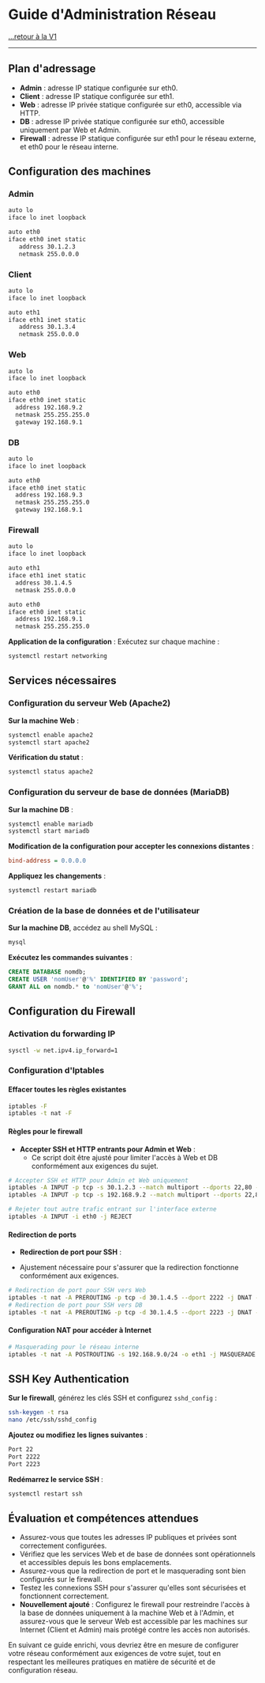 # Guide d'Administration Réseau

[...retour à la V1](./notes1.md)

---

## Plan d'adressage

- **Admin** : adresse IP statique configurée sur eth0.
- **Client** : adresse IP statique configurée sur eth1.
- **Web** : adresse IP privée statique configurée sur eth0, accessible via HTTP.
- **DB** : adresse IP privée statique configurée sur eth0, accessible uniquement par Web et Admin.
- **Firewall** : adresse IP statique configurée sur eth1 pour le réseau externe, et eth0 pour le réseau interne.

## Configuration des machines

### Admin

```bash
auto lo
iface lo inet loopback

auto eth0
iface eth0 inet static
   address 30.1.2.3
   netmask 255.0.0.0
```

### Client

```bash
auto lo
iface lo inet loopback

auto eth1
iface eth1 inet static
   address 30.1.3.4
   netmask 255.0.0.0
```

### Web

```bash
auto lo
iface lo inet loopback

auto eth0
iface eth0 inet static
  address 192.168.9.2
  netmask 255.255.255.0
  gateway 192.168.9.1
```

### DB

```bash
auto lo
iface lo inet loopback

auto eth0
iface eth0 inet static
  address 192.168.9.3
  netmask 255.255.255.0
  gateway 192.168.9.1
```

### Firewall

```bash
auto lo
iface lo inet loopback

auto eth1
iface eth1 inet static
  address 30.1.4.5
  netmask 255.0.0.0

auto eth0
iface eth0 inet static
  address 192.168.9.1
  netmask 255.255.255.0
```

**Application de la configuration** : Exécutez sur chaque machine :

```bash
systemctl restart networking
```

## Services nécessaires

### Configuration du serveur Web (Apache2)

**Sur la machine Web** :

```bash
systemctl enable apache2
systemctl start apache2
```

**Vérification du statut** :

```bash
systemctl status apache2
```

### Configuration du serveur de base de données (MariaDB)

**Sur la machine DB** :

```bash
systemctl enable mariadb
systemctl start mariadb
```

**Modification de la configuration pour accepter les connexions distantes** :

```ini
bind-address = 0.0.0.0
```

**Appliquez les changements** :

```bash
systemctl restart mariadb
```

### Création de la base de données et de l'utilisateur

**Sur la machine DB**, accédez au shell MySQL :

```sql
mysql
```

**Exécutez les commandes suivantes** :

```sql
CREATE DATABASE nomdb;
CREATE USER 'nomUser'@'%' IDENTIFIED BY 'password';
GRANT ALL on nomdb.* to 'nomUser'@'%';
```

## Configuration du Firewall

### Activation du forwarding IP

```bash
sysctl -w net.ipv4.ip_forward=1
```

### Configuration d'Iptables

#### Effacer toutes les règles existantes

```bash
iptables -F
iptables -t nat -F
```

#### Règles pour le firewall

- **Accepter SSH et HTTP entrants pour Admin et Web** :
  - Ce script doit être ajusté pour limiter l'accès à Web et DB conformément aux exigences du sujet.

```bash
# Accepter SSH et HTTP pour Admin et Web uniquement
iptables -A INPUT -p tcp -s 30.1.2.3 --match multiport --dports 22,80 -j ACCEPT
iptables -A INPUT -p tcp -s 192.168.9.2 --match multiport --dports 22,80 -j ACCEPT

# Rejeter tout autre trafic entrant sur l'interface externe
iptables -A INPUT -i eth0 -j REJECT
```

#### Redirection de ports

- **Redirection de port pour SSH** :
 

 - Ajustement nécessaire pour s'assurer que la redirection fonctionne conformément aux exigences.

```bash
# Redirection de port pour SSH vers Web
iptables -t nat -A PREROUTING -p tcp -d 30.1.4.5 --dport 2222 -j DNAT --to 192.168.9.2:22
# Redirection de port pour SSH vers DB
iptables -t nat -A PREROUTING -p tcp -d 30.1.4.5 --dport 2223 -j DNAT --to 192.168.9.3:22
```

#### Configuration NAT pour accéder à Internet

```bash
# Masquerading pour le réseau interne
iptables -t nat -A POSTROUTING -s 192.168.9.0/24 -o eth1 -j MASQUERADE
```

## SSH Key Authentication

**Sur le firewall**, générez les clés SSH et configurez `sshd_config` :

```bash
ssh-keygen -t rsa
nano /etc/ssh/sshd_config
```

**Ajoutez ou modifiez les lignes suivantes** :

```bash
Port 22
Port 2222
Port 2223
```

**Redémarrez le service SSH** :

```bash
systemctl restart ssh
```

## Évaluation et compétences attendues

- Assurez-vous que toutes les adresses IP publiques et privées sont correctement configurées.
- Vérifiez que les services Web et de base de données sont opérationnels et accessibles depuis les bons emplacements.
- Assurez-vous que la redirection de port et le masquerading sont bien configurés sur le firewall.
- Testez les connexions SSH pour s'assurer qu'elles sont sécurisées et fonctionnent correctement.
- **Nouvellement ajouté** : Configurez le firewall pour restreindre l'accès à la base de données uniquement à la machine Web et à l'Admin, et assurez-vous que le serveur Web est accessible par les machines sur Internet (Client et Admin) mais protégé contre les accès non autorisés.

En suivant ce guide enrichi, vous devriez être en mesure de configurer votre réseau conformément aux exigences de votre sujet, tout en respectant les meilleures pratiques en matière de sécurité et de configuration réseau.